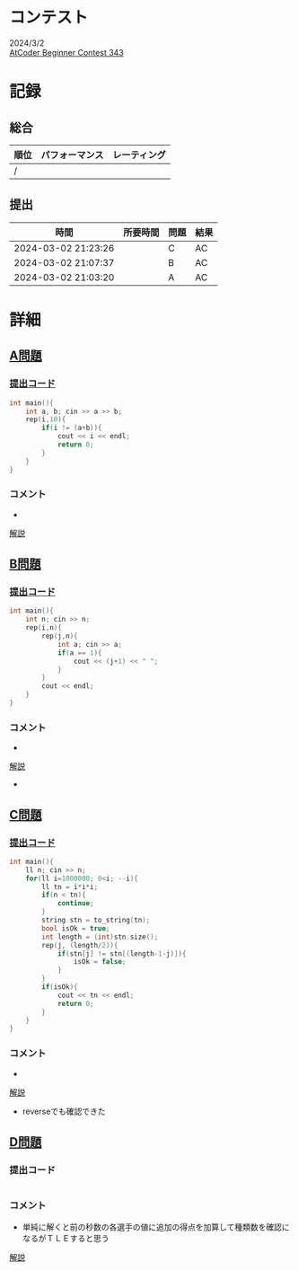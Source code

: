 # コンテスト
2024/3/2<br>
[AtCoder Beginner Contest 343](https://atcoder.jp/contests/abc343)

# 記録
## 総合
|  順位  |  パフォーマンス  | レーティング |
| ---- | ---- | ---- |
|   /   |  |  |

## 提出
|  時間  |  所要時間  |  問題  | 結果 |
| ---- | ---- | ---- | ---- |
| 2024-03-02 21:23:26 |  | C | AC |
| 2024-03-02 21:07:37 |  | B | AC |
| 2024-03-02 21:03:20 |  | A | AC |


# 詳細
## [A問題](https://atcoder.jp/contests/abc343/tasks/abc343_a)
### [提出コード](https://atcoder.jp/contests/abc343/submissions/50775108)
```c++
int main(){
    int a, b; cin >> a >> b;
    rep(i,10){
        if(i != (a+b)){
            cout << i << endl;
            return 0;
        }
    }
}
```

### コメント

* 

[解説](https://atcoder.jp/contests/abc343/editorial/9427)


## [B問題](https://atcoder.jp/contests/abc343/tasks/abc343_b)
### [提出コード](https://atcoder.jp/contests/abc343/submissions/50782979)
```c++
int main(){
    int n; cin >> n;
    rep(i,n){
        rep(j,n){
            int a; cin >> a;
            if(a == 1){
                cout << (j+1) << " ";
            }
        }
        cout << endl;
    }
} 
```

### コメント

* 

[解説](https://atcoder.jp/contests/abc343/editorial/9431)

* 


## [C問題](https://atcoder.jp/contests/abc343/tasks/abc343_c)
### [提出コード](https://atcoder.jp/contests/abc343/submissions/50800453)

```c++
int main(){
    ll n; cin >> n;
    for(ll i=1000000; 0<i; --i){
        ll tn = i*i*i;
        if(n < tn){
            continue;
        }
        string stn = to_string(tn);
        bool isOk = true;
        int length = (int)stn.size();
        rep(j, (length/2)){
            if(stn[j] != stn[(length-1-j)]){
                isOk = false;
            }
        }
        if(isOk){
            cout << tn << endl;
            return 0;
        }
    }
}  
```

### コメント
* 

[解説](https://atcoder.jp/contests/abc343/editorial/9430)

* reverseでも確認できた


## [D問題](https://atcoder.jp/contests/abc343/tasks/abc343_d)
### 提出コード

```c++

```

### コメント
* 単純に解くと前の秒数の各選手の値に追加の得点を加算して種類数を確認になるがＴＬＥすると思う

[解説](https://atcoder.jp/contests/abc343/editorial/9434)
